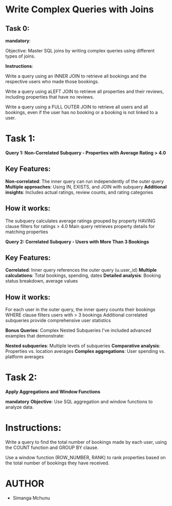 # Write Complex Queries with Joins

## Task 0:

**mandatory**:

Objective: Master SQL joins by writing complex queries using different types of joins.

**Instructions**:

Write a query using an INNER JOIN to retrieve all bookings and the respective users who made those bookings.

Write a query using aLEFT JOIN to retrieve all properties and their reviews, including properties that have no reviews.

Write a query using a FULL OUTER JOIN to retrieve all users and all bookings, even if the user has no booking or a booking is not linked to a user.

# Task 1:

**Query 1: Non-Correlated Subquery - Properties with Average Rating > 4.0**
## Key Features:

**Non-correlated**: The inner query can run independently of the outer query
**Multiple approaches**: Using IN, EXISTS, and JOIN with subquery
**Additional insights**: Includes actual ratings, review counts, and rating categories

## How it works:

The subquery calculates average ratings grouped by property
HAVING clause filters for ratings > 4.0
Main query retrieves property details for matching properties

**Query 2: Correlated Subquery - Users with More Than 3 Bookings**
## Key Features:

**Correlated**: Inner query references the outer query (u.user_id)
**Multiple calculations**: Total bookings, spending, dates
**Detailed analysis**: Booking status breakdown, average values

## How it works:

For each user in the outer query, the inner query counts their bookings
WHERE clause filters users with > 3 bookings
Additional correlated subqueries provide comprehensive user statistics

**Bonus Queries**: Complex Nested Subqueries
I've included advanced examples that demonstrate:

**Nested subqueries**: Multiple levels of subqueries
**Comparative analysis**: Properties vs. location averages
**Complex aggregations**: User spending vs. platform averages


# Task 2:

**Apply Aggregations and Window Functions**

**mandatory**
**Objective**: Use SQL aggregation and window functions to analyze data.

# Instructions:

Write a query to find the total number of bookings made by each user, using the COUNT function and GROUP BY clause.

Use a window function (ROW_NUMBER, RANK) to rank properties based on the total number of bookings they have received.

# AUTHOR
- Simanga Mchunu